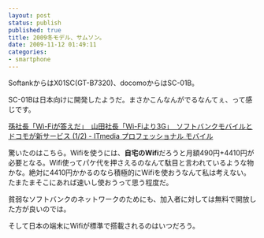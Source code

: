 ```yaml
---
layout: post
status: publish
published: true
title: 2009冬モデル、サムソン。
date: 2009-11-12 01:49:11
categories:
- smartphone
---
```

SoftankからはX01SC(GT-B7320)、docomoからはSC-01B。

SC-01Bは日本向けに開発したようだ。まさかこんなんがでるなんてぇ、って感じです。

<a href="http://www.itmedia.co.jp/promobile/articles/0911/10/news128.html">孫社長「Wi-Fiが答えだ」　山田社長「Wi-Fiより3G」　ソフトバンクモバイルとドコモが新サービス (1/2) - ITmedia プロフェッショナル モバイル</a>

驚いたのはこちら。Wifiを使うには、<strong>自宅のWifi</strong>だろうと月額490円+4410円が必要となる。Wifi使ってパケ代を押さえるのなんて駄目と言われているような物かな。絶対に4410円かかるのなら積極的にWifiを使おうなんて私は考えない。たまたまそこにあれば速いし使おうって思う程度だ。

貧弱なソフトバンクのネットワークのためにも、加入者に対しては無料で開放した方が良いのでは。

そして日本の端末にWifiが標準で搭載されるのはいつだろう。
